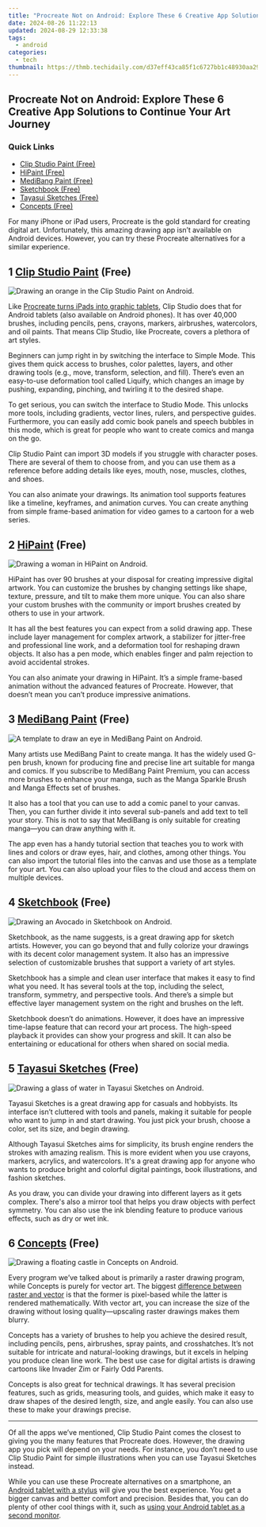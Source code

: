 ```yaml
---
title: "Procreate Not on Android: Explore These 6 Creative App Solutions to Continue Your Art Journey"
date: 2024-08-26 11:22:13
updated: 2024-08-29 12:33:38
tags:
  - android
categories:
  - tech
thumbnail: https://thmb.techidaily.com/d37eff43ca85f1c6727bb1c48930aa293f0c1790252e534383e8e0730d7ae092.jpg
---
```


## Procreate Not on Android: Explore These 6 Creative App Solutions to Continue Your Art Journey

### Quick Links

* [Clip Studio Paint (Free)](https://www.howtogeek.com/procreate-for-android-alternatives/#clip-studio-paint-free)
* [HiPaint (Free)](https://www.howtogeek.com/procreate-for-android-alternatives/#hipaint-free)
* [MediBang Paint (Free)](https://www.howtogeek.com/procreate-for-android-alternatives/#medibang-paint-free)
* [Sketchbook (Free)](https://www.howtogeek.com/procreate-for-android-alternatives/#sketchbook-free)
* [Tayasui Sketches (Free)](https://www.howtogeek.com/procreate-for-android-alternatives/#tayasui-sketches-free)
* [Concepts (Free)](https://www.howtogeek.com/procreate-for-android-alternatives/#concepts-free)

 For many iPhone or iPad users, Procreate is the gold standard for creating digital art. Unfortunately, this amazing drawing app isn’t available on Android devices. However, you can try these Procreate alternatives for a similar experience.

## 1 [Clip Studio Paint](https://www.anrdoezrs.net/links/3607085/type/dlg/sid/UUhtgUeUpU2002984/https://play.google.com/store/apps/details?id=jp.co.celsys.clipstudiopaint.googleplay&hl=en&gl=US) (Free) 

[](https://www.anrdoezrs.net/links/3607085/type/dlg/sid/UUhtgUeUpU2002984/https://play.google.com/store/apps/details?id=jp.co.celsys.clipstudiopaint.googleplay&hl=en&gl=US) 

![Drawing an orange in the Clip Studio Paint on Android.](https://static1.howtogeekimages.com/wordpress/wp-content/uploads/2024/05/drawing-orange-clip-studio-paint-android.jpg) 

 Like [Procreate turns iPads into graphic tablets](https://program-issues.techidaily.com/1722994132990-the-need-for-careful-design-considerations-to-optimize-esp-performance-while-avoiding-problems-like-back-corona-discharge-or-dust-re-entrainment/), Clip Studio does that for Android tablets (also available on Android phones). It has over 40,000 brushes, including pencils, pens, crayons, markers, airbrushes, watercolors, and oil paints. That means Clip Studio, like Procreate, covers a plethora of art styles.

 Beginners can jump right in by switching the interface to Simple Mode. This gives them quick access to brushes, color palettes, layers, and other drawing tools (e.g., move, transform, selection, and fill). There’s even an easy-to-use deformation tool called Liquify, which changes an image by pushing, expanding, pinching, and twirling it to the desired shape.

 To get serious, you can switch the interface to Studio Mode. This unlocks more tools, including gradients, vector lines, rulers, and perspective guides. Furthermore, you can easily add comic book panels and speech bubbles in this mode, which is great for people who want to create comics and manga on the go.

 Clip Studio Paint can import 3D models if you struggle with character poses. There are several of them to choose from, and you can use them as a reference before adding details like eyes, mouth, nose, muscles, clothes, and shoes.

 You can also animate your drawings. Its animation tool supports features like a timeline, keyframes, and animation curves. You can create anything from simple frame-based animation for video games to a cartoon for a web series.

## 2 [HiPaint](https://www.anrdoezrs.net/links/3607085/type/dlg/sid/UUhtgUeUpU2002984/https://play.google.com/store/apps/details?id=com.aige.hipaint&hl=en&gl=US) (Free) 

![Drawing a woman in HiPaint on Android.](https://static1.howtogeekimages.com/wordpress/wp-content/uploads/2024/05/drawing-woman-hipaint-android-app.jpg) 

 HiPaint has over 90 brushes at your disposal for creating impressive digital artwork. You can customize the brushes by changing settings like shape, texture, pressure, and tilt to make them more unique. You can also share your custom brushes with the community or import brushes created by others to use in your artwork.

 It has all the best features you can expect from a solid drawing app. These include layer management for complex artwork, a stabilizer for jitter-free and professional line work, and a deformation tool for reshaping drawn objects. It also has a pen mode, which enables finger and palm rejection to avoid accidental strokes.

 You can also animate your drawing in HiPaint. It’s a simple frame-based animation without the advanced features of Procreate. However, that doesn’t mean you can’t produce impressive animations.

## 3 [MediBang Paint](https://www.anrdoezrs.net/links/3607085/type/dlg/sid/UUhtgUeUpU2002984/https://play.google.com/store/apps/details?id=com.medibang.android.paint.tablet) (Free) 

![A template to draw an eye in MediBang Paint on Android.](https://static1.howtogeekimages.com/wordpress/wp-content/uploads/2024/05/drawing-eye-tutorial-medibang-paint-android.jpg) 

 Many artists use MediBang Paint to create manga. It has the widely used G-pen brush, known for producing fine and precise line art suitable for manga and comics. If you subscribe to MediBang Paint Premium, you can access more brushes to enhance your manga, such as the Manga Sparkle Brush and Manga Effects set of brushes.

 It also has a tool that you can use to add a comic panel to your canvas. Then, you can further divide it into several sub-panels and add text to tell your story. This is not to say that MediBang is only suitable for creating manga—you can draw anything with it.

 The app even has a handy tutorial section that teaches you to work with lines and colors or draw eyes, hair, and clothes, among other things. You can also import the tutorial files into the canvas and use those as a template for your art. You can also upload your files to the cloud and access them on multiple devices.

## 4 [Sketchbook](https://www.anrdoezrs.net/links/3607085/type/dlg/sid/UUhtgUeUpU2002984/https://play.google.com/store/apps/details?id=com.adsk.sketchbook&hl=en&gl=US) (Free) 

![Drawing an Avocado in Sketchbook on Android.](https://static1.howtogeekimages.com/wordpress/wp-content/uploads/2024/05/drawing-avocado-sketches-app-android.jpg) 

 Sketchbook, as the name suggests, is a great drawing app for sketch artists. However, you can go beyond that and fully colorize your drawings with its decent color management system. It also has an impressive selection of customizable brushes that support a variety of art styles.

 Sketchbook has a simple and clean user interface that makes it easy to find what you need. It has several tools at the top, including the select, transform, symmetry, and perspective tools. And there’s a simple but effective layer management system on the right and brushes on the left.

 Sketchbook doesn’t do animations. However, it does have an impressive time-lapse feature that can record your art process. The high-speed playback it provides can show your progress and skill. It can also be entertaining or educational for others when shared on social media.

## 5 [Tayasui Sketches](https://www.anrdoezrs.net/links/3607085/type/dlg/sid/UUhtgUeUpU2002984/https://play.google.com/store/apps/details?id=com.tayasui.sketches&hl=en&gl=US) (Free) 

![Drawing a glass of water in Tayasui Sketches on Android.](https://static1.howtogeekimages.com/wordpress/wp-content/uploads/2024/05/tayasui-sketches-drawing-glass-android.jpg) 

 Tayasui Sketches is a great drawing app for casuals and hobbyists. Its interface isn’t cluttered with tools and panels, making it suitable for people who want to jump in and start drawing. You just pick your brush, choose a color, set its size, and begin drawing.

 Although Tayasui Sketches aims for simplicity, its brush engine renders the strokes with amazing realism. This is more evident when you use crayons, markers, acrylics, and watercolors. It's a great drawing app for anyone who wants to produce bright and colorful digital paintings, book illustrations, and fashion sketches.

 As you draw, you can divide your drawing into different layers as it gets complex. There's also a mirror tool that helps you draw objects with perfect symmetry. You can also use the ink blending feature to produce various effects, such as dry or wet ink.

## 6 [Concepts](https://www.anrdoezrs.net/links/3607085/type/dlg/sid/UUhtgUeUpU2002984/https://play.google.com/store/apps/details?id=com.tophatch.concepts&hl=en&gl=US) (Free) 

![Drawing a floating castle in Concepts on Android.](https://static1.howtogeekimages.com/wordpress/wp-content/uploads/2024/05/concepts-app-android-drawing-floating-castle.jpg) 

 Every program we’ve talked about is primarily a raster drawing program, while Concepts is purely for vector art. The biggest [difference between raster and vector](https://facebook-record-videos.techidaily.com/updated-inalterable-action-plan-to-expunge-youtube-shorts/) is that the former is pixel-based while the latter is rendered mathematically. With vector art, you can increase the size of the drawing without losing quality—upscaling raster drawings makes them blurry.

 Concepts has a variety of brushes to help you achieve the desired result, including pencils, pens, airbrushes, spray paints, and crosshatches. It’s not suitable for intricate and natural-looking drawings, but it excels in helping you produce clean line work. The best use case for digital artists is drawing cartoons like Invader Zim or Fairly Odd Parents.

 Concepts is also great for technical drawings. It has several precision features, such as grids, measuring tools, and guides, which make it easy to draw shapes of the desired length, size, and angle easily. You can also use these to make your drawings precise.

---

 Of all the apps we’ve mentioned, Clip Studio Paint comes the closest to giving you the many features that Procreate does. However, the drawing app you pick will depend on your needs. For instance, you don’t need to use Clip Studio Paint for simple illustrations when you can use Tayasui Sketches instead.

 While you can use these Procreate alternatives on a smartphone, an [Android tablet with a stylus](https://screen-video-capture.techidaily.com/2024-approved-from-novice-to-expert-perfecting-mac-audio-with-audacity/) will give you the best experience. You get a bigger canvas and better comfort and precision. Besides that, you can do plenty of other cool things with it, such as [using your Android tablet as a second monitor](https://techtrends.techidaily.com/how-to-efficiently-use-chkdsk-for-windows-system-maintenance/).

<ins class="adsbygoogle"
     style="display:block"
     data-ad-format="autorelaxed"
     data-ad-client="ca-pub-7571918770474297"
     data-ad-slot="1223367746"></ins>



<ins class="adsbygoogle"
     style="display:block"
     data-ad-client="ca-pub-7571918770474297"
     data-ad-slot="8358498916"
     data-ad-format="auto"
     data-full-width-responsive="true"></ins>
